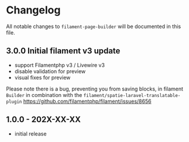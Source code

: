 # Changelog

All notable changes to `filament-page-builder` will be documented in this file.

## 3.0.0 Initial filament v3 update
- support Filamentphp v3 / Livewire v3
- disable validation for preview
- visual fixes for preview

Please note there is a bug, preventing you from saving blocks, in filament `Builder` in combination with the `filament/spatie-laravel-translatable-plugin`
https://github.com/filamentphp/filament/issues/8656

## 1.0.0 - 202X-XX-XX

- initial release

